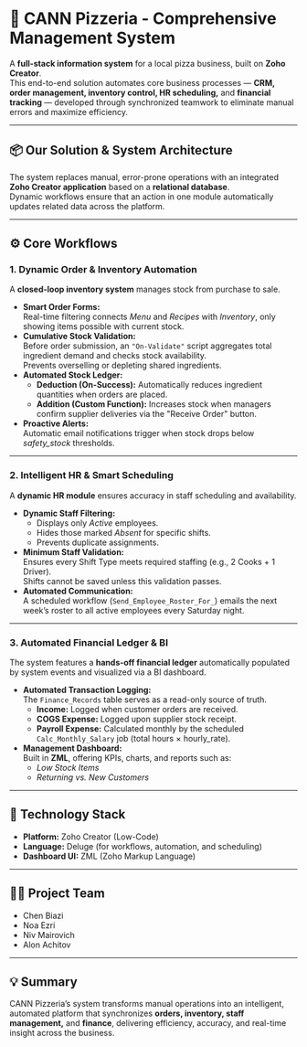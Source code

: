 # 🍕 CANN Pizzeria - Comprehensive Management System

A **full-stack information system** for a local pizza business, built on **Zoho Creator**.  
This end-to-end solution automates core business processes — **CRM, order management, inventory control, HR scheduling,** and **financial tracking** — developed through synchronized teamwork to eliminate manual errors and maximize efficiency.

---

## 📦 Our Solution & System Architecture

The system replaces manual, error-prone operations with an integrated **Zoho Creator application** based on a **relational database**.  
Dynamic workflows ensure that an action in one module automatically updates related data across the platform.

---

## ⚙️ Core Workflows

### 1. Dynamic Order & Inventory Automation

A **closed-loop inventory system** manages stock from purchase to sale.

- **Smart Order Forms:**  
  Real-time filtering connects *Menu* and *Recipes* with *Inventory*, only showing items possible with current stock.
- **Cumulative Stock Validation:**  
  Before order submission, an `"On-Validate"` script aggregates total ingredient demand and checks stock availability.  
  Prevents overselling or depleting shared ingredients.
- **Automated Stock Ledger:**  
  - **Deduction (On-Success):** Automatically reduces ingredient quantities when orders are placed.  
  - **Addition (Custom Function):** Increases stock when managers confirm supplier deliveries via the "Receive Order" button.
- **Proactive Alerts:**  
  Automatic email notifications trigger when stock drops below *safety_stock* thresholds.

---

### 2. Intelligent HR & Smart Scheduling

A **dynamic HR module** ensures accuracy in staff scheduling and availability.

- **Dynamic Staff Filtering:**  
  - Displays only *Active* employees.  
  - Hides those marked *Absent* for specific shifts.  
  - Prevents duplicate assignments.
- **Minimum Staff Validation:**  
  Ensures every Shift Type meets required staffing (e.g., 2 Cooks + 1 Driver).  
  Shifts cannot be saved unless this validation passes.
- **Automated Communication:**  
  A scheduled workflow (`Send_Employee_Roster_For_`) emails the next week’s roster to all active employees every Saturday night.

---

### 3. Automated Financial Ledger & BI

The system features a **hands-off financial ledger** automatically populated by system events and visualized via a BI dashboard.

- **Automated Transaction Logging:**  
  The `Finance_Records` table serves as a read-only source of truth.
  - **Income:** Logged when customer orders are received.  
  - **COGS Expense:** Logged upon supplier stock receipt.  
  - **Payroll Expense:** Calculated monthly by the scheduled `Calc_Monthly_Salary` job (total hours × hourly_rate).
- **Management Dashboard:**  
  Built in **ZML**, offering KPIs, charts, and reports such as:  
  - *Low Stock Items*  
  - *Returning vs. New Customers*

---

## 🧠 Technology Stack

- **Platform:** Zoho Creator (Low-Code)
- **Language:** Deluge (for workflows, automation, and scheduling)
- **Dashboard UI:** ZML (Zoho Markup Language)

---

## 👨‍💻 Project Team

- Chen Biazi  
- Noa Ezri  
- Niv Mairovich  
- Alon Achitov

---

## 💡 Summary

CANN Pizzeria’s system transforms manual operations into an intelligent, automated platform that synchronizes **orders, inventory, staff management,** and **finance**, delivering efficiency, accuracy, and real-time insight across the business.
